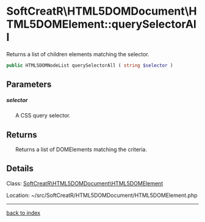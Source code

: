 # SoftCreatR\HTML5DOMDocument\HTML5DOMElement::querySelectorAll

Returns a list of children elements matching the selector.

```php
public HTML5DOMNodeList querySelectorAll ( string $selector )
```

## Parameters

##### selector

&nbsp;&nbsp;&nbsp;&nbsp;&nbsp;&nbsp;A CSS query selector.

## Returns

&nbsp;&nbsp;&nbsp;&nbsp;&nbsp;&nbsp;Returns a list of DOMElements matching the criteria.

## Details

Class: [SoftCreatR\HTML5DOMDocument\HTML5DOMElement](softcreatr.html5domdocument.html5domelement.class.md)

Location: ~/src/SoftCreatR/HTML5DOMDocument/HTML5DOMElement.php

---

[back to index](index.md)

